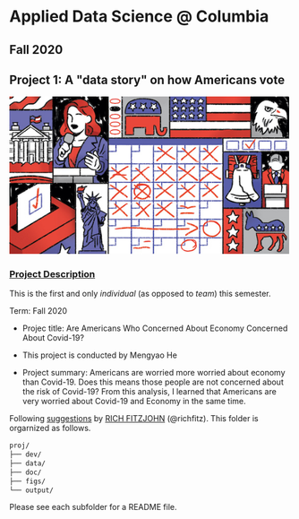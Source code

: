 # Applied Data Science @ Columbia
## Fall 2020
## Project 1: A "data story" on how Americans vote

<img src="figs/title1.jpeg" width="500">

### [Project Description](doc/)
This is the first and only *individual* (as opposed to *team*) this semester. 

Term: Fall 2020

+ Projec title: Are Americans Who Concerned About Economy Concerned About Covid-19?
+ This project is conducted by Mengyao He

+ Project summary: Americans are worried more worried about economy than Covid-19. Does this means those people are not concerned about the risk of Covid-19? From this analysis, I learned that Americans are very worried about Covid-19 and Economy in the same time.

Following [suggestions](http://nicercode.github.io/blog/2013-04-05-projects/) by [RICH FITZJOHN](http://nicercode.github.io/about/#Team) (@richfitz). This folder is orgarnized as follows.

```
proj/
├── dev/
├── data/
├── doc/
├── figs/
└── output/
```

Please see each subfolder for a README file.
